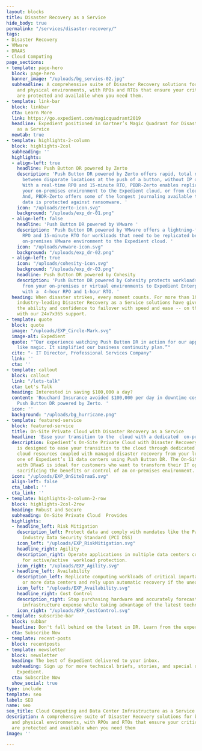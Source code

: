 ```yaml
---
layout: blocks
title: Disaster Recovery as a Service
hide_body: true
permalink: "/services/disaster-recovery/"
tags:
- Disaster Recovery
- VMware
- DRAAS
- Cloud Computing
page_sections:
- template: page-hero
  block: page-hero
  banner_image: "/uploads/bg_servies-02.jpg"
  subheadline: A comprehensive suite of Disaster Recovery solutions for both virtual
    and physical environments, with RPOs and RTOs that ensure your critical applications
    are protected and available when you need them.
- template: link-bar
  block: linkbar
  cta: Learn More
  link: https://go.expedient.com/magicquadrant2019
  headline: Expedient positioned in Gartner’s Magic Quadrant for Disaster Recovery
    as a Service
  newtab: true
- template: highlights-2-column
  block: highlights-2col
  subheading: ''
  highlights:
  - align-left: true
    headline: Push Button DR powered by Zerto
    description: 'Push Button DR powered by Zerto offers rapid, total network failover
      between disparate locations at the push of a button, without IP or DNS changes.
      With a real-time RPO and 15-minute RTO, PBDR-Zerto enables replication from
      your on-premises environment to the Expedient cloud, or from cloud to cloud.
      And, PBDR-Zerto offers some of the longest journaling available to ensure your
      data is protected against ransomware. '
    icon: "/uploads/zerto-icon.svg"
    background: "/uploads/exp_dr-01.png"
  - align-left: false
    headline: 'Push Button DR powered by VMware '
    description: 'Push Button DR powered by VMware offers a lightning-fast 5-minute
      RPO and 15-minute RTO for workloads that need to be replicated between your
      on-premises VMware environment to the Expedient cloud. '
    icon: "/uploads/vmware-icon.svg"
    background: "/uploads/exp_dr-02.png"
  - align-left: true
    icon: "/uploads/cohesity-icon.svg"
    background: "/uploads/exp_dr-03.png"
    headline: Push Button DR powered by Cohesity
    description: 'Push Button DR powered by Cohesity protects workloads with replication
      from your on-premises or virtual environments to Expedient Enterprise Cloud,
      with a  4-hour RPO and 1-hour RTO. '
  heading: When disaster strikes, every moment counts. For more than 10 years, Expedient's
    industry-leading Disaster Recovery as a Service solutions have given our customers
    the ability and confidence to failover with speed and ease -- on their own, or
    with our 24x7x365 support.
- template: quote
  block: quote
  image: "/uploads/EXP_Circle-Mark.svg"
  image-alt: Expedient
  quote: "“Our experience watching Push Button DR in action for our applications was
    like magic. It simplified our business continuity plan.”"
  cite: "- IT Director, Professional Services Company"
  link: ''
  cta: ''
- template: callout
  block: callout
  link: "/lets-talk"
  cta: Let's Talk
  heading: Interested in saving $100,000 a day?
  content: 'Bouchard Insurance avoided $100,000 per day in downtime costs with Expedient’s
    Push Button DR powered by Zerto. '
  icon: ''
  background: "/uploads/bg_hurricane.png"
- template: featured-service
  block: featured-service
  title: On-Site Private Cloud with Disaster Recovery as a Service
  headline: 'Ease your transition to the  cloud with a dedicated  on-premises cloud. '
  description: Expedient’s On-Site Private Cloud with Disaster Recovery as a Service
    is designed to ease your transition to the cloud through dedicated on-premises
    cloud resources coupled with managed disaster recovery from your location to any
    one of Expedient’s 11 data centers using Push Button DR. The On-Site Private Cloud
    with DRaaS is ideal for customers who want to transform their IT operations without
    sacrificing the benefits or control of an on-premises environment.
  icon: "/uploads/EXP_OnSiteDraaS.svg"
  align-left: false
  cta_label: ''
  cta_link: ''
- template: highlights-2-column-2-row
  block: highlights-2col-2row
  heading: Robust and Secure
  subheading: On-Site Private Cloud  Provides
  highlights:
  - headline_left: Risk Mitigation
    description_left: Protect data and comply with mandates like the Payment Card
      Industry Data Security Standard (PCI DSS)
    icon_left: "/uploads/EXP_RiskMitigation.svg"
    headline_right: Agility
    description_right: Operate applications in multiple data centers concurrently
      for active/active  workload protection.
    icon_right: "/uploads/EXP_Agility.svg"
  - headline_left: Availability
    description_left: Replicate computing workloads of critical importance in two
      or more data centers and rely upon automatic recovery if the unexpected happens.
    icon_left: "/uploads/EXP_Availability.svg"
    headline_right: Cost Control
    description_right: Stop purchasing hardware and accurately forecast monthly operational
      infrastructure expense while taking advantage of the latest technology.
    icon_right: "/uploads/EXP_CostControl.svg"
- template: subscribe-bar
  block: subbar
  headline: Don't fall behind on the latest in DR. Learn from the experts at Expedient.
  cta: Subscribe Now
- template: recent-posts
  block: recentposts
- template: newsletter
  block: newsletter
  heading: The best of Expedient delivered to your inbox.
  subheading: Sign up for more technical briefs, stories, and special offers from
    Expedient.
  cta: Subscribe Now
  show_social: true
type: include
template: seo
label: SEO
name: seo
seo_title: Cloud Computing and Data Center Infrastructure as a Service
description: A comprehensive suite of Disaster Recovery solutions for both virtual
  and physical environments, with RPOs and RTOs that ensure your critical applications
  are protected and available when you need them
image: ''

---
```

